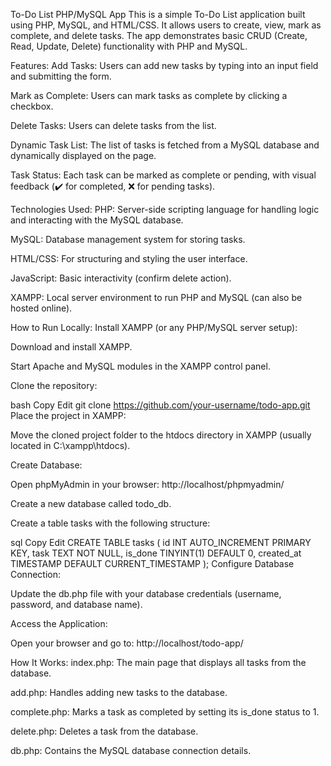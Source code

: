 To-Do List PHP/MySQL App
This is a simple To-Do List application built using PHP, MySQL, and HTML/CSS. It allows users to create, view, mark as complete, and delete tasks. The app demonstrates basic CRUD (Create, Read, Update, Delete) functionality with PHP and MySQL.

Features:
Add Tasks: Users can add new tasks by typing into an input field and submitting the form.

Mark as Complete: Users can mark tasks as complete by clicking a checkbox.

Delete Tasks: Users can delete tasks from the list.

Dynamic Task List: The list of tasks is fetched from a MySQL database and dynamically displayed on the page.

Task Status: Each task can be marked as complete or pending, with visual feedback (✔️ for completed, ❌ for pending tasks).

Technologies Used:
PHP: Server-side scripting language for handling logic and interacting with the MySQL database.

MySQL: Database management system for storing tasks.

HTML/CSS: For structuring and styling the user interface.

JavaScript: Basic interactivity (confirm delete action).

XAMPP: Local server environment to run PHP and MySQL (can also be hosted online).

How to Run Locally:
Install XAMPP (or any PHP/MySQL server setup):

Download and install XAMPP.

Start Apache and MySQL modules in the XAMPP control panel.

Clone the repository:

bash
Copy
Edit
git clone https://github.com/your-username/todo-app.git
Place the project in XAMPP:

Move the cloned project folder to the htdocs directory in XAMPP (usually located in C:\xampp\htdocs).

Create Database:

Open phpMyAdmin in your browser: http://localhost/phpmyadmin/

Create a new database called todo_db.

Create a table tasks with the following structure:

sql
Copy
Edit
CREATE TABLE tasks (
    id INT AUTO_INCREMENT PRIMARY KEY,
    task TEXT NOT NULL,
    is_done TINYINT(1) DEFAULT 0,
    created_at TIMESTAMP DEFAULT CURRENT_TIMESTAMP
);
Configure Database Connection:

Update the db.php file with your database credentials (username, password, and database name).

Access the Application:

Open your browser and go to: http://localhost/todo-app/

How It Works:
index.php: The main page that displays all tasks from the database.

add.php: Handles adding new tasks to the database.

complete.php: Marks a task as completed by setting its is_done status to 1.

delete.php: Deletes a task from the database.

db.php: Contains the MySQL database connection details.

